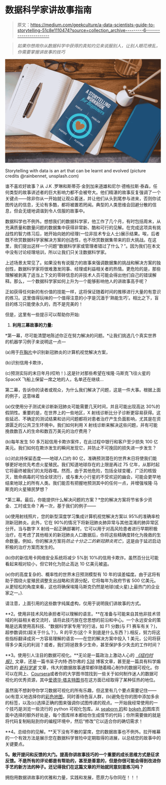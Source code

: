 # 数据科学家讲故事指南

> 原文：<https://medium.com/geekculture/a-data-scientists-guide-to-storytelling-51c8e1110474?source=collection_archive---------6----------------------->

> *如果你想用你从数据科学中获得的真知灼见来说服别人，让别人眼花缭乱，你需要掌握讲故事的技巧*

![](img/6159d052d10cfe14cde8b1ef6442bea4.png)

Storytelling with data is an art that can be learnt and evolved (picture credits @rainbennet, unsplash.com)

谁不喜欢好故事？从 J.K .罗琳和斯蒂芬·金到加来道雄和尼尔·德格拉斯·泰森，任何类型的故事讲述者的巨大影响力都不会被夸大。他们精湛的故事反复强调了一个关键点——除非你从一开始就让观众着迷，并让他们从头到尾参与进来，否则你试图传达的信息，无论有多酷，都将被置若罔闻。典型的人类思维会回避分散的信息，但会无缝地调谐到令人信服的故事中。

数据科学也不例外。想想我们的数据科学家，他工作了几个月，有时包括周末，从充满质量和数量问题的数据集中获得非常新、酷和可行的见解。在完成这项具有挑战性的智力练习后，她开始向她的经理(一位非技术专业人士)展示结果。唉，后者既不欣赏数据科学家解决方案的创造性，也不欣赏数据集带来的巨大挑战。在这里，我们提出这样一个问题“数据科学家或管理者错过了什么？”。因为我们在本文中没有讨论经理培训，所以让我们只关注数据科学家。

上述场景太常见了。如果没有有说服力的故事来强调数据集的挑战和解决方案的独创性，数据科学家将很难激发同事、经理或利益相关者的热情。更危险的是，那些理解被剥离了适当上下文的零碎信息的非技术人员可能会得出他们自己的错误解释。那么，一个数据科学家如何上升为一个能够影响他人的讲故事高手呢？

正如获得任何新的有价值的技能一样，这将保证随着时间的推移进行大量的有意识的练习。这里值得玩味的一个值得注意的小字是沉湎于‘熟能生巧’。相比之下，盲目的练习只能使永久的，而不是完美的！

但是，这里有一些提示可以帮助你开始:

1.  **利用三幕故事的力量:**

*第一幕，尽可能清楚地陈述你正在努力解决的问题。*让我们挑选几个真实世界的机器学习例子来说明这一点—

(a)用于[在胸片](https://www.kaggle.com/c/siim-covid19-detection/overview/description)中识别新冠肺炎的计算机视觉解决方案，

(b)识别信用卡欺诈，

(c)预测实际的末日年月(哎哟！).这是针对那些希望在埃隆·马斯克飞往火星的 SpaceX 飞船上保留一席之地的人，名单还在继续…

第二幕，告诉你的读者或观众，为什么我们解决了问题，这是一件大事。根据上面的例子，这意味着

(a)仅使用分子测试来诊断新冠肺炎可能需要几天时间，并且可能出现高达 30%的假阴性。重要的是，在世界上的一些地区，X 射线诊断比分子诊断更容易获得。这些延迟、不确定的测试结果和访问问题都将对患者治疗产生负面影响，尤其是在资源匮乏的公共卫生环境中。我们如何利用 X 射线诊断来解决这些问题，并有可能挽救数百人的生命和数百万美元的治疗费用？

(b)每年发生 50 多万起信用卡欺诈案件，在此过程中银行和客户至少损失 100 亿美元。我们如何在欺诈发生的瞬间发现它，并防止不可挽回的损失进一步发生？

(c)对此持保留态度——地球人口约 80 亿，准确预测潜在的世界末日将使我们能够更好地优先考虑火星殖民。我们知道地球存在的上限是再过 75 亿年，从那时起它将最终被我们的太阳吞噬。然而，由于其他危险，包括全球变暖，广泛的核毁灭，致命病毒的可怕全球流行，或与重大小行星的不受欢迎的幽会，可能会更早地结束地球上的所有人类。我们能否有把握地预测其中的任何一点，并增强埃隆·马斯克的火星殖民梦想？

*第三幕。最后，你能提供什么解决问题的方案？*您的解决方案将节省多少资金、工时或生命？再一次，基于我们的例子——

(a)使用射线照片，您的新型深度学习集成计算机视觉解决方案以 95%的准确率检测新冠肺炎。此外，它在 90%的情况下将新冠肺炎肺异常与其他混淆的肺异常区分开。当与数字 X 射线一起正确部署时，它可以用于对高风险患者进行早期积极治疗。在考虑了其他相关的新冠肺炎人口数据后，你将这些精确度转化为挽救的生命数量。例如，你的解决方案将*防止十分之二的新冠肺炎死亡*，这是由于延迟启动积极的治疗方案而发生的。

(b)你的新信用卡网络安全系统将减少 5%到 10%的信用卡欺诈。虽然百分比可能看起来相对较小，但它转化为防止高达 10 亿美元被盗。

(e)你的高度复杂的、概率性的世界末日预测模型有 10 年的误差幅度。由于这将有助于围绕火星殖民调整支出战略和资源分配，它将每年为政府节省 500 亿美元。从更轻松的角度来看，这也将确保埃隆马斯克仍然是地球(或火星)上最热门的企业家之一。).

请注意，上面引用的这些数字纯属虚构，仅用于说明我们讲故事的方式。

**2。使用非技术风险承担者可以理解的语言。**在准备与可能来自其他非技术领域的利益相关者交流时，请将此技巧放在您思想的前沿和中心。一个永远安全的策略是远离使用高科技、“数据科学家专用”的行话，如 F1 分数(与 F1 赛车有关？)，超参数调优(超关于什么？)，R 的平方(这个 R 到底是什么东西？).相反，努力将这些指标翻译成另一方容易理解的语言——在您的解决方案中投入 1 美元，公司将获得多少美元的利润？或者，我们将拯救多少生命，甚至保护多少失去的工作时间？

**3。使用引人注目的数据可视化。**无论是一篇政治上激动人心的 [*《纽约时报》*](http://www.nytimes.com/) 文章，还是一篇书呆子内特·西尔弗的 [*538*](http://www.fivethirtyeight.com/) 博客文章，甚至是一篇具有科学煽动性的 [*新科学家*](http://www.newscientist.com/) 文章，伟大的数据故事通常都伴随着精心制作的数据可视化。你可以在网上、[Coursera](https://www.coursera.org/learn/python-for-data-visualization?specialization=ibm-data-science&utm_source=gg&utm_medium=sem&campaignid=1876641588&utm_campaign=10-IBM-Data-Science-US&utm_content=10-IBM-Data-Science-US&adgroupid=117357906417&device=c&keyword=&matchtype=b&network=g&devicemodel=&adpostion=&creativeid=507196710149&hide_mobile_promo&gclid=CjwKCAjwhOyJBhA4EiwAEcJdcS2YHGXOpQQGJPIIY_SzEZAXXDBKh30PXtr-2od2c25nQ74wQmg2RhoCdWEQAvD_BwE)或者你的大学图书馆找到一些关于如何制作迷人的数据可视化的优秀资源，其中[爱德华·塔夫特图书](https://www.edwardtufte.com/tufte/)在这方面已经取得了某种狂热的地位。

虽然我不想剥夺你学习数据可视化的所有乐趣，但这里有几个要点需要记住——(a)有意义地选择你的[彩色地图](https://matplotlib.org/stable/tutorials/colors/colormaps.html)，同时善待色盲人群，(b)避免在你的图中添加多余的标签，以及(c)选择正确的图来强调你试图传递的观点。一开始我经常使用的一个技巧是浏览一些流行的 python 可视化包库。从 [seaborn 的](https://seaborn.pydata.org/examples/index.html)和 [bokeh 的](https://seaborn.pydata.org/examples/index.html)图库页面中选择的额外好处是，每个图库样本都给你生成情节的代码；你所需要做的就是将代码复制粘贴到你的编程环境中，然后“修改”它以适合你的确切需求！

**4。总结你的见解。**天下没有不散的宴席，您的数据故事也不例外。拉开帷幕的一个有效方法是展示您在数据科学冒险中定期取得的进展，以总结您的故事中的关键要点。

**5。敞开提问和反馈的大门。提高你讲故事技巧的一个重要的成长思维方式是征求反馈。不是所有的评论都是有帮助的，甚至是善意的，但是你很可能会得到改进你手艺的新方法的种子。还记得我们在这篇文章的开始就同意刻意练习吗？**

拥抱用数据讲故事的优雅和力量，实践和发展，愿原力与你同在！！！